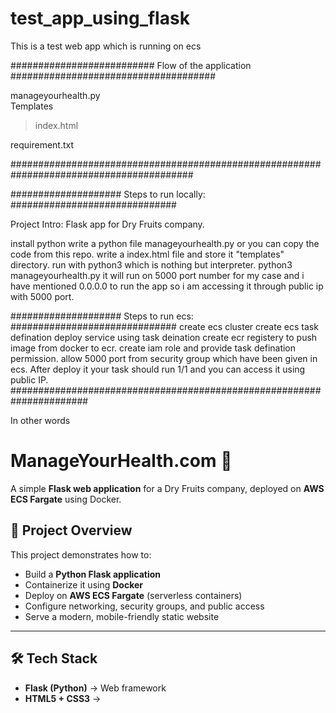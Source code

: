 # test_app_using_flask
This is a test web app which is running on ecs

########################## Flow of the application #####################################


manageyourhealth.py                  
Templates                          
>  index.html                     

requirement.txt                  
   
#########################################################################################

#################### Steps to run locally: ##############################

Project Intro: Flask app for Dry Fruits company.

install python
write a python file manageyourhealth.py or you can copy the code from  this repo. 
write a index.html file and store it "templates" directory.
run with python3 which is nothing but interpreter.
python3 manageyourhealth.py
it will run on 5000 port number for my case and i have mentioned 0.0.0.0 to run the app so i am accessing it through public ip with 5000 port.

#################### Steps to run ecs: ##############################
create ecs cluster
create ecs task defination
deploy service using task deination
create ecr registery to push image from docker to ecr.
create iam role and provide task defination permission.
allow 5000 port from security group which have been given in ecs.
After deploy it your task should run 1/1 and you can access it using public IP.
######################################################################

In other words 

# ManageYourHealth.com 🌱

A simple **Flask web application** for a Dry Fruits company, deployed on **AWS ECS Fargate** using Docker.  

## 🚀 Project Overview
This project demonstrates how to:
- Build a **Python Flask application**
- Containerize it using **Docker**
- Deploy on **AWS ECS Fargate** (serverless containers)
- Configure networking, security groups, and public access
- Serve a modern, mobile-friendly static website

---

## 🛠️ Tech Stack
- **Flask (Python)** → Web framework
- **HTML5 + CSS3** →





